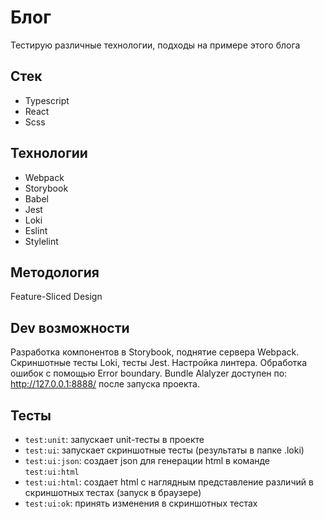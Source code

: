 # Блог

Тестирую различные технологии, подходы на примере этого блога

## Стек

- Typescript
- React
- Scss

## Технологии

- Webpack
- Storybook
- Babel
- Jest
- Loki
- Eslint
- Stylelint

## Методология

Feature-Sliced Design

## Dev возможности

Разработка компонентов в Storybook, поднятие сервера Webpack. Скриншотные тесты Loki, тесты Jest. Настройка линтера. Обработка ошибок с помощью Error boundary. Bundle Alalyzer доступен по: http://127.0.0.1:8888/ после запуска проекта.


## Тесты

- ``test:unit``: запускает unit-тесты в проекте
- ``test:ui``: запускает скриншотные тесты (результаты в папке .loki)
- ``test:ui:json``: создает json для генерации html в команде ``test:ui:html``
- ``test:ui:html``: создает html с наглядным представление различий в скриншотных тестах (запуск в браузере)
- ``test:ui:ok``: принять изменения в скриншотных тестах